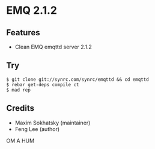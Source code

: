 EMQ 2.1.2
=========

Features
--------

* Clean EMQ emqttd server 2.1.2

Try
---

```shell
$ git clone git://synrc.com/synrc/emqttd && cd emqttd
$ rebar get-deps compile ct
$ mad rep
```

Credits
-------

* Maxim Sokhatsky (maintainer)
* Feng Lee (author)

OM A HUM
